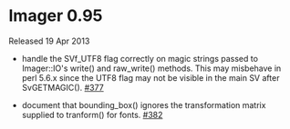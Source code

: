 # Imager 0.95

Released 19 Apr 2013

- handle the SVf_UTF8 flag correctly on magic strings passed to Imager::IO's write() and raw_write() methods. This may misbehave in perl 5.6.x since the UTF8 flag may not be visible in the main SV after SvGETMAGIC(). [#377](https://github.com/tonycoz/imager/issues/377)

- document that bounding_box() ignores the transformation matrix supplied to tranform() for fonts. [#382](https://github.com/tonycoz/imager/issues/382)